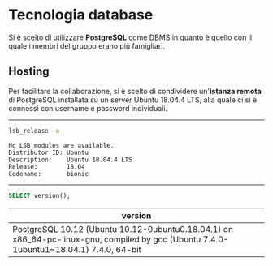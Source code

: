 # Tecnologia database

Si è scelto di utilizzare **PostgreSQL** come DBMS in quanto è quello con il quale i membri del gruppo erano più famigliari.

## Hosting

Per facilitare la collaborazione, si è scelto di condividere un'**istanza remota** di PostgreSQL installata su un server Ubuntu 18.04.4 LTS, alla quale ci si è connessi con username e password individuali.

________________________________________________

```bash
lsb_release -a
```
```text
No LSB modules are available.
Distributor ID: Ubuntu
Description:    Ubuntu 18.04.4 LTS
Release:        18.04
Codename:       bionic
```

________________________________________________

```sql
SELECT version();
```

| version |
|---------|
| PostgreSQL 10.12 (Ubuntu 10.12-0ubuntu0.18.04.1) on x86_64-pc-linux-gnu, compiled by gcc (Ubuntu 7.4.0-1ubuntu1~18.04.1) 7.4.0, 64-bit |
